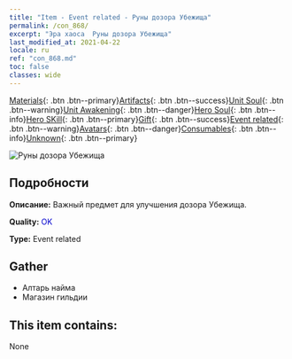 ```yaml
---
title: "Item - Event related - Руны дозора Убежища"
permalink: /con_868/
excerpt: "Эра хаоса  Руны дозора Убежища"
last_modified_at: 2021-04-22
locale: ru
ref: "con_868.md"
toc: false
classes: wide
---
```

 [Materials](/ItemsRU/){: .btn .btn--primary}[Artifacts](/ItemsRU/Artifacts/){: .btn .btn--success}[Unit Soul](/ItemsRU/UnitSoul/){: .btn .btn--warning}[Unit Awakening](/ItemsRU/UnitAwakening/){: .btn .btn--danger}[Hero Soul](/ItemsRU/HeroSoul/){: .btn .btn--info}[Hero SKill](/ItemsRU/HeroSkill/){: .btn .btn--primary}[Gift](/ItemsRU/Gift/){: .btn .btn--success}[Event related](/ItemsRU/Events/){: .btn .btn--warning}[Avatars](/ItemsRU/Avatars/){: .btn .btn--danger}[Consumables](/ItemsRU/Consumables/){: .btn .btn--info}[Unknown](/ItemsRU/Unknown/){: .btn .btn--primary}

 ![Руны дозора Убежища](/images/t/i_tool_tujian15.png)

## Подробности
 **Описание:** Важный предмет для улучшения дозора Убежища.

 **Quality:** <span style="color: #0000CD">OK</span>

 **Type:** Event related

## Gather

*    Алтарь найма 
*    Магазин гильдии 

## This item contains:

  None

